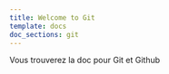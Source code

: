 ```yaml
---
title: Welcome to Git
template: docs
doc_sections: git
---
```


Vous trouverez la doc pour Git et Github